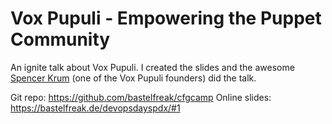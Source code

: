 # Vox Pupuli - Empowering the Puppet Community

An ignite talk about Vox Pupuli. I created the slides and the awesome
[Spencer Krum](https://spencerkrum.com/) (one of the Vox Pupuli founders) did
the talk.

Git repo: https://github.com/bastelfreak/cfgcamp
Online slides: https://bastelfreak.de/devopsdayspdx/#1

